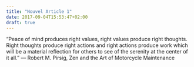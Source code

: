 ```yaml
---
title: "Nouvel Article 1"
date: 2017-09-04T15:53:47+02:00
draft: true
---
```

“Peace of mind produces right values, right values produce right thoughts. Right thoughts produce right actions and right actions produce work which will be a material reflection for others to see of the serenity at the center of it all.”
― Robert M. Pirsig, Zen and the Art of Motorcycle Maintenance
